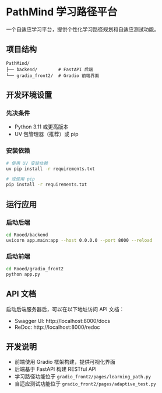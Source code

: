 # PathMind 学习路径平台

一个自适应学习平台，提供个性化学习路径规划和自适应测试功能。

## 项目结构

```
PathMind/
├── backend/        # FastAPI 后端
└── gradio_front2/  # Gradio 前端界面
```

## 开发环境设置

### 先决条件

- Python 3.11 或更高版本
- UV 包管理器（推荐）或 pip

### 安装依赖

```bash
# 使用 UV 安装依赖
uv pip install -r requirements.txt

# 或使用 pip
pip install -r requirements.txt
```

## 运行应用

### 启动后端

```bash
cd Rooed/backend
uvicorn app.main:app --host 0.0.0.0 --port 8000 --reload
```

### 启动前端

```bash
cd Rooed/gradio_front2
python app.py
```

## API 文档

启动后端服务器后，可以在以下地址访问 API 文档：

- Swagger UI: http://localhost:8000/docs
- ReDoc: http://localhost:8000/redoc

## 开发说明

- 前端使用 Gradio 框架构建，提供可视化界面
- 后端基于 FastAPI 构建 RESTful API
- 学习路径功能位于 `gradio_front2/pages/learning_path.py`
- 自适应测试功能位于 `gradio_front2/pages/adaptive_test.py`